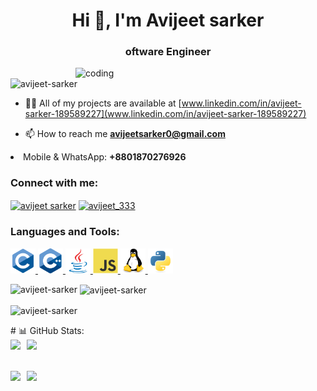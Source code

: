 
<h1 align="center">Hi 👋, I'm Avijeet sarker</h1>
<h3 align="center"> oftware Engineer </h3>
<img align="right"alt="coding"width="400"src="https://media.giphy.com/media/v1.Y2lkPTc5MGI3NjExYno1czd3ZXkxaGk3NzlrNHhhcGtucG5xYm05aTlnenV1MXUxMGMwbSZlcD12MV9naWZzX3NlYXJjaCZjdD1n/qgQUggAC3Pfv687qPC/giphy.gif"
<p align="left"> <img src="https://komarev.com/ghpvc/?username=avijeet-sarker&label=Profile%20views&color=0e75b6&style=flat" alt="avijeet-sarker" /> </p>

- 👨‍💻 All of my projects are available at [www.linkedin.com/in/avijeet-sarker-189589227](www.linkedin.com/in/avijeet-sarker-189589227)

- 📫 How to reach me **avijeetsarker0@gmail.com**
<li>Mobile & WhatsApp: <b>+8801870276926</b></li>
<h3 align="left">Connect with me:</h3>
<p align="left">
<a href="https://linkedin.com/in/avijeet sarker" target="blank"><img align="center" src="https://raw.githubusercontent.com/rahuldkjain/github-profile-readme-generator/master/src/images/icons/Social/linked-in-alt.svg" alt="avijeet sarker" height="30" width="40" /></a>
<a href="https://instagram.com/avijeet_333" target="blank"><img align="center" src="https://raw.githubusercontent.com/rahuldkjain/github-profile-readme-generator/master/src/images/icons/Social/instagram.svg" alt="avijeet_333" height="30" width="40" /></a>
</p>
<h3 align="left">Languages and Tools:</h3>
<p align="left"> <a href="https://www.cprogramming.com/" target="_blank" rel="noreferrer"> <img src="https://raw.githubusercontent.com/devicons/devicon/master/icons/c/c-original.svg" alt="c" width="40" height="40"/> </a> <a href="https://www.w3schools.com/cpp/" target="_blank" rel="noreferrer"> <img src="https://raw.githubusercontent.com/devicons/devicon/master/icons/cplusplus/cplusplus-original.svg" alt="cplusplus" width="40" height="40"/> </a> <a src="https://raw.githubusercontent.com/devicons/devicon/master/icons/html5/html5-original-wordmark.svg" alt="html5" width="40" height="40"/> </a> <a href="https://www.java.com" target="_blank" rel="noreferrer"> <img src="https://raw.githubusercontent.com/devicons/devicon/master/icons/java/java-original.svg" alt="java" width="40" height="40"/> </a> <a href="https://developer.mozilla.org/en-US/docs/Web/JavaScript" target="_blank" rel="noreferrer"> <img src="https://raw.githubusercontent.com/devicons/devicon/master/icons/javascript/javascript-original.svg" alt="javascript" width="40" height="40"/> </a> <a href="https://www.linux.org/" target="_blank" rel="noreferrer"> <img src="https://raw.githubusercontent.com/devicons/devicon/master/icons/linux/linux-original.svg" alt="linux" width="40" height="40"/> </a> <a href="https://www.python.org" target="_blank" rel="noreferrer"> <img src="https://raw.githubusercontent.com/devicons/devicon/master/icons/python/python-original.svg" alt="python" width="40" height="40"/> </a> </p>

<p><img align="left" src="https://github-readme-stats.vercel.app/api/top-langs?username=avijeet-sarker&show_icons=true&locale=en&layout=compact" alt="avijeet-sarker" /></p>

<p>&nbsp;<img align="center" src="https://github-readme-stats.vercel.app/api?username=avijeet-sarker&show_icons=true&locale=en" alt="avijeet-sarker" /></p>

<p><img align="center" src="https://github-readme-streak-stats.herokuapp.com/?user=avijeet-sarker&" alt="avijeet-sarker" /></p>
# 📊 GitHub Stats:

<div style="display: flex; flex-direction: row;">
    <img src="http://github-profile-summary-cards.vercel.app/api/cards/stats?username=avijeet-sarker&theme=vision_friendly_dark" style="margin-right: 10px;">
    <img src="http://github-profile-summary-cards.vercel.app/api/cards/productive-time?username=avijeet-sarker&theme=vision_friendly_dark&utcOffset=8">
</div>

<br/>
<br/>

<div style="display: flex; flex-direction: row;">
    <img src="http://github-profile-summary-cards.vercel.app/api/cards/repos-per-language?username=avijeet-sarker&theme=vision_friendly_dark" style="margin-right: 10px;">
    <img src="http://github-profile-summary-cards.vercel.app/api/cards/most-commit-language?username=avijeet-sarker&theme=vision_friendly_dark">
</div>

<br/>
<br/>


